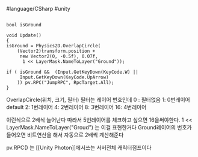 #language/CSharp  #unity 

```CSharp

bool isGround

void Update()
{
isGround = Physics2D.OverlapCircle(
	(Vector2)transform.position +
	 new Vector2(0, -0.5f), 0.07f,
	  1 << LayerMask.NameToLayer("Ground"));

if ( isGround &&  (Input.GetKeyDown(KeyCode.W) ||
	 Input.GetKeyDown(KeyCode.UpArrow)
	)) pv.RPC("JumpRPC", RpcTarget.All);
}
```

OverlapCircle(위치, 크기, 필터)
필터는 레이어 번호인데
0 : 필터없음
1: 0번레이어 default
2: 1번레이어
4: 2번레이어
8: 3번레이어
16: 4번레이어

이런식으로 2배식 늘어난다
따라서 5번레이어를 체크하고 싶으면 16을써야한다.
1 << LayerMask.NameToLayer("Groud") 는 이걸 표현한거다
Ground레이어의 번호가 들어오면
비트연산을 해서 자동으로 2배씩 계산해준다

pv.RPC() 는
[[Unity Photon]]에서쓰는 서버전체 캐릭터점프이다